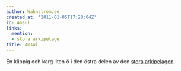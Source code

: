 ```yaml
---
author: Wahnstrom.se
created_at: '2011-01-05T17:28:04Z'
id: Amsul
links:
  mention:
  - stora arkipelage
title: Amsul
---
```


En klippig och karg liten ö i den östra delen av den [stora arkipelagen].

  [stora arkipelagen]: stora_arkipelage